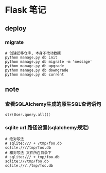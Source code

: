 Flask 笔记
=========

deploy
------

### migrate

``` shell
# 创建迁移仓库, 本身不改动数据
python manage.py db init
python manage.py db migrate -m 'message'
python manage.py db upgrade
python manage.py db downgrade
python manage.py db current
```

note
----

### 查看SQLAlchemy生成的原生SQL查询语句

    str(User.query.all())

### sqlite url 路径设置(sqlalchemy规定)

    # 绝对写法
    # sqlite:/// + /tmp/foo.db
    sqlite:////tmp/foo.db
    # 相对写法 文件所在目录下
    # sqlite:/// + tmp/foo.db
    sqlite:///tmp/foo.db
    sqlite:///./tmp/foo.db

